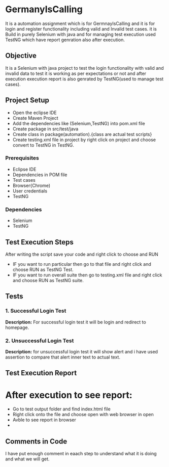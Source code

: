 # GermanyIsCalling
It is a automation assignment which is for GermnayIsCalling and it is for login and register functionality including valid and Invalid  test cases. it is Build in purely Selenium with java and for managing test execution used TestNG which have report genration also after execution.


## Objective
It is a Selenium with java project to test the login functionality with valid and invalid data to test it is working as per expectations or not and after execution execution report is also genrated by TestNG(used to manage test cases).
## Project Setup
* Open the eclipse IDE
* Create Maven Project
* Add the dependencies like (Selenium,TestNG) into pom.xml file
* Create package in src/test/java
* Create class in package(automation).{class are actual test scripts}
* Create testing.xml file in project by right click on project and choose convert to TestNG in TestNG.
  
### Prerequisites
* Eclipse IDE
* Dependencies in POM file
* Test cases
* Browser{Chrome)
* User credentials
* TestNG

### Dependencies
* Selenium
* TestNG

## Test Execution Steps
After writing the script save your code and right click to choose and RUN
* IF you want to run particular then go to that file and right click and choose RUN as TestNG Test.
* IF you want to run overall suite then go to testing.xml file and right click and choose RUN as TestNG suite.

## Tests

### 1. Successful Login Test

**Description:** For successful login test it will be login and redirect to homepage.

### 2. Unsuccessful Login Test

**Description:**  for unsuccessful login test it will show alert and i have used assertion to compare that alert inner text to actual text.

## Test Execution Report
  # After execution to see report:
  * Go to test output folder and find index.html file
  * Right click onto the file and choose open with web browser in open
  * Avble to see report in browser
  * 

## Comments in Code

I have put enough comment in eaach step to understand what it is doing and what we will get.
